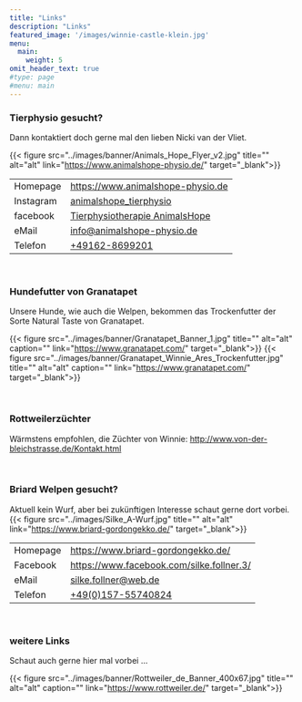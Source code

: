```yaml
---
title: "Links"
description: "Links"
featured_image: '/images/winnie-castle-klein.jpg'
menu:
  main:
    weight: 5
omit_header_text: true
#type: page
#menu: main
---
```


### Tierphysio gesucht?

Dann kontaktiert doch gerne mal den lieben Nicki van der Vliet.


{{< figure src="../images/banner/Animals_Hope_Flyer_v2.jpg" title="" alt="alt" link="https://www.animalshope-physio.de/" target="_blank">}}

|           |                                                                                                  |
|-----------|--------------------------------------------------------------------------------------------------|
| Homepage  | [ https://www.animalshope-physio.de ]( https://www.animalshope-physio.de/ )                      |
| Instagram | [ animalshope_tierphysio ]( https://www.instagram.com/animalshope_tierphysio/ )                  |
| facebook  | [ Tierphysiotherapie AnimalsHope ]( https://www.instagram.com/animalshope_tierphysio/ )          |
| eMail     | info@animalshope-physio.de                                                                       |
| Telefon   | [ +49162-8699201 ]( tel:+491628699201 )                                                          |


&nbsp;


### Hundefutter von Granatapet

Unsere Hunde, wie auch die Welpen, bekommen das Trockenfutter der Sorte Natural Taste von Granatapet.

{{< figure src="../images/banner/Granatapet_Banner_1.jpg" title="" alt="alt" caption="" link="https://www.granatapet.com/" target="_blank">}}
{{< figure src="../images/banner/Granatapet_Winnie_Ares_Trockenfutter.jpg" title="" alt="alt" caption="" link="https://www.granatapet.com/" target="_blank">}}


&nbsp;


### Rottweilerzüchter
Wärmstens empfohlen, die Züchter von Winnie:
[ http://www.von-der-bleichstrasse.de/Kontakt.html  ]( http://www.von-der-bleichstrasse.de/Kontakt.html ) 


&nbsp;


### Briard Welpen gesucht?
Aktuell kein Wurf, aber bei zukünftigen Interesse schaut gerne dort vorbei.
{{< figure src="../images/Silke_A-Wurf.jpg" title="" alt="alt" link="https://www.briard-gordongekko.de/" target="_blank">}}

|           |                                                                                                  |
|-----------|--------------------------------------------------------------------------------------------------|
| Homepage  | [ https://www.briard-gordongekko.de/ ]( https://www.briard-gordongekko.de/ )                     |
| Facebook  | [ https://www.facebook.com/silke.follner.3/   ]( https://www.facebook.com/silke.follner.3/ )     |
| eMail     | silke.follner@web.de                                                                             |
| Telefon   | [ +49(0)157-55740824 ]( tel:+49(0)157-55740824 )                                                 |


&nbsp;


### weitere Links

Schaut auch gerne hier mal vorbei ...

{{< figure src="../images/banner/Rottweiler_de_Banner_400x67.jpg" title="" alt="alt" caption="" link="https://www.rottweiler.de/" target="_blank">}}